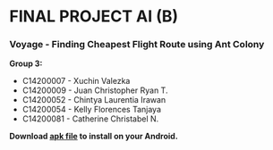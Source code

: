 # FINAL PROJECT AI (B)
### Voyage - Finding Cheapest Flight Route using Ant Colony

**Group 3:**
* C14200007 - Xuchin Valezka
* C14200009 - Juan Christopher Ryan T.
* C14200052 - Chintya Laurentia Irawan
* C14200054 - Kelly Florences Tanjaya
* C14200081 - Catherine Christabel N.

**Download [apk file](https://drive.google.com/file/d/1KPU7UcW83ZyZT-8-DzjL5HBNhWjEJWIn/view?usp=sharing) to install on your Android.**
